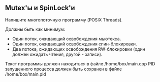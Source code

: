 
## Mutex'ы и SpinLock'и

Напишите многопоточную программу (POSIX Threads).

Должны быть как минимум:

- Один поток, ожидающий освобождения мьютекса.
- Один поток, ожидающий освобождения спин-блокировки.
- Два потока, ожидающих освобождения RW-блокировки (один должен ожидать чтения, другой - записи).

Текст программы должен находиться в файле /home/box/main.cpp
PID запущенного процесса должен быть сохранен в файле /home/box/main.pid
